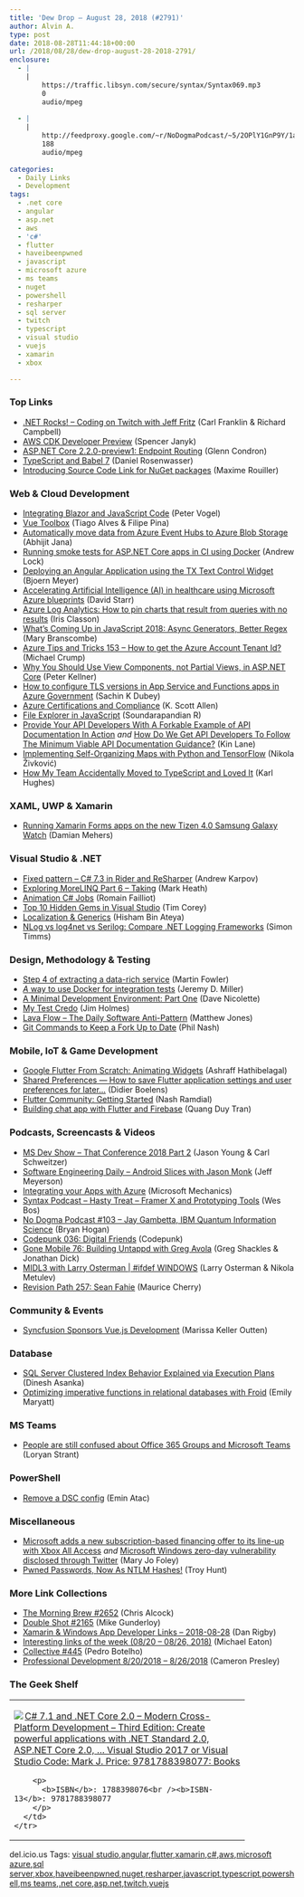 ```yaml
---
title: 'Dew Drop – August 28, 2018 (#2791)'
author: Alvin A.
type: post
date: 2018-08-28T11:44:18+00:00
url: /2018/08/28/dew-drop-august-28-2018-2791/
enclosure:
  - |
    |
        https://traffic.libsyn.com/secure/syntax/Syntax069.mp3
        0
        audio/mpeg
        
  - |
    |
        http://feedproxy.google.com/~r/NoDogmaPodcast/~5/2OPlY1GnP9Y/1aa9475b.mp3
        188
        audio/mpeg
        
categories:
  - Daily Links
  - Development
tags:
  - .net core
  - angular
  - asp.net
  - aws
  - 'c#'
  - flutter
  - haveibeenpwned
  - javascript
  - microsoft azure
  - ms teams
  - nuget
  - powershell
  - resharper
  - sql server
  - twitch
  - typescript
  - visual studio
  - vuejs
  - xamarin
  - xbox

---
```

### <a name="top"></a>Top Links

  * <a href="http://www.dotnetrocks.com/default.aspx?ShowNum=1575" target="_blank">.NET Rocks! &#8211; Coding on Twitch with Jeff Fritz</a> (Carl Franklin & Richard Campbell)
  * <a href="http://feedproxy.google.com/~r/AwsDeveloperBlog/~3/ghYWxjhFezw/" target="_blank">AWS CDK Developer Preview</a> (Spencer Janyk)
  * <a href="https://blogs.msdn.microsoft.com/webdev/2018/08/27/asp-net-core-2-2-0-preview1-endpoint-routing/" target="_blank">ASP.NET Core 2.2.0-preview1: Endpoint Routing</a> (Glenn Condron)
  * <a href="https://blogs.msdn.microsoft.com/typescript/2018/08/27/typescript-and-babel-7/" target="_blank">TypeScript and Babel 7</a> (Daniel Rosenwasser)
  * <a href="https://blog.nuget.org/20180827/Introducing-Source-Code-Link-for-NuGet-packages.html" target="_blank">Introducing Source Code Link for NuGet packages</a> (Maxime Rouiller)



### <a name="web"></a>Web & Cloud Development

  * <a href="https://visualstudiomagazine.com/articles/2018/08/01/integrating-blazor-javascript.aspx" target="_blank">Integrating Blazor and JavaScript Code</a> (Peter Vogel)
  * <a href="http://www.vuetoolbox.com/" target="_blank">Vue Toolbox</a> (Tiago Alves & Filipe Pina)
  * <a href="https://dailydotnettips.com/automactically-move-data-from-azure-event-hubs-to-azure-blob-storage/" target="_blank">Automatically move data from Azure Event Hubs to Azure Blob Storage</a> (Abhijit Jana)
  * <a href="https://andrewlock.net/running-smoke-tests-for-asp-net-core-apps-in-ci-using-docker/" target="_blank">Running smoke tests for ASP.NET Core apps in CI using Docker</a> (Andrew Lock)
  * <a href="https://www.textcontrol.com/blog/2018/08/28/deploying-an-angular-application-using-tx-text-control-widget/" target="_blank">Deploying an Angular Application using the TX Text Control Widget</a> (Bjoern Meyer)
  * <a href="https://azure.microsoft.com/blog/accelerating-artificial-intelligence-ai-in-healthcare-using-microsoft-azure-blueprints/" target="_blank">Accelerating Artificial Intelligence (AI) in healthcare using Microsoft Azure blueprints</a> (David Starr)
  * <a href="http://irisclasson.com/2018/08/27/azure-log-analytics-how-to-pin-charts-that-result-from-queries-with-no-results/" target="_blank">Azure Log Analytics: How to pin charts that result from queries with no results</a> (Iris Classon)
  * <a href="https://thenewstack.io/whats-coming-up-in-javascript-2018-async-generators-better-regex/" target="_blank">What’s Coming Up in JavaScript 2018: Async Generators, Better Regex</a> (Mary Branscombe)
  * <a href="https://dotnetkicks.com/r/367375?url=https://www.michaelcrump.net/azure-tips-and-tricks153/" target="_blank">Azure Tips and Tricks 153 &#8211; How to get the Azure Account Tenant Id?</a> (Michael Crump)
  * <a href="https://www.telerik.com/blogs/why-you-should-use-view-components-not-partial-views-aspnet-core" target="_blank">Why You Should Use View Components, not Partial Views, in ASP.NET Core</a> (Peter Kellner)
  * <a href="https://blogs.msdn.microsoft.com/azuregov/2018/08/27/how-to-configure-tls-versions-in-app-service-and-functions-apps-in-azure-government/" target="_blank">How to configure TLS versions in App Service and Functions apps in Azure Government</a> (Sachin K Dubey)
  * <a href="http://odetocode.com/blogs/scott/archive/2018/08/27/azure-certifications-and-compliance.aspx" target="_blank">Azure Certifications and Compliance</a> (K. Scott Allen)
  * <a href="https://blog.syncfusion.com/post/file-explorer-in-javascript.aspx" target="_blank">File Explorer in JavaScript</a> (Soundarapandian R)
  * <a href="http://apievangelist.com/2018/08/27/provide-your-api-developers-with-a-forkable-example-of-api-documentation-in-action/" target="_blank">Provide Your API Developers With A Forkable Example of API Documentation In Action</a> _and_ <a href="http://apievangelist.com/2018/08/27/how-do-we-get-developers-to-follow-the-minimum-viable-api-documentation-guidance/" target="_blank">How Do We Get API Developers To Follow The Minimum Viable API Documentation Guidance?</a> (Kin Lane)
  * <a href="https://rubikscode.net/2018/08/27/implementing-self-organizing-maps-with-python-and-tensorflow/" target="_blank">Implementing Self-Organizing Maps with Python and TensorFlow</a> (Nikola Živković)
  * <a href="https://www.telerik.com/blogs/how-my-team-accidentally-moved-to-typescript-and-loved-it" target="_blank">How My Team Accidentally Moved to TypeScript and Loved It</a> (Karl Hughes)



### <a name="silverlight"></a>XAML, UWP & Xamarin

  * <a href="https://damian.fyi/2018/08/28/xamarin-galaxy-watch/" target="_blank">Running Xamarin Forms apps on the new Tizen 4.0 Samsung Galaxy Watch</a> (Damian Mehers)



### <a name="dotnet"></a>Visual Studio & .NET

  * <a href="https://blog.jetbrains.com/dotnet/2018/08/27/fixed-pattern/" target="_blank">Fixed pattern – C# 7.3 in Rider and ReSharper</a> (Andrew Karpov)
  * <a href="https://markheath.net/post/exploring-morelinq-6-taking" target="_blank">Exploring MoreLINQ Part 6 &#8211; Taking</a> (Mark Heath)
  * <a href="https://blogs.unity3d.com/2018/08/27/animation-c-jobs/" target="_blank">Animation C# Jobs</a> (Romain Failliot)
  * <a href="https://iamtimcorey.com/vs-gems/" target="_blank">Top 10 Hidden Gems in Visual Studio</a> (Tim Corey)
  * <a href="http://www.hishambinateya.com/localization-and-generics" target="_blank">Localization & Generics</a> (Hisham Bin Ateya)
  * <a href="https://stackify.com/nlog-vs-log4net-vs-serilog/" target="_blank">NLog vs log4net vs Serilog: Compare .NET Logging Frameworks</a> (Simon Timms)



### <a name="design"></a>Design, Methodology & Testing

  * <a href="https://martinfowler.com/articles/extract-data-rich-service.html#Step4.BuildNewServicePointingToTablesInMonolithicDatabase" target="_blank">Step 4 of extracting a data-rich service</a> (Martin Fowler)
  * <a href="https://jeremydmiller.com/2018/08/27/a-way-to-use-docker-for-integration-tests/" target="_blank">*A* way to use Docker for integration tests</a> (Jeremy D. Miller)
  * <a href="http://feedproxy.google.com/~r/LeadingAgile/~3/7ghjZ6d1QBU/" target="_blank">A Minimal Development Environment: Part One</a> (Dave Nicolette)
  * <a href="http://feedproxy.google.com/~r/Frazzleddad/~3/lSdurcygEP8/my-test-credo.html" target="_blank">My Test Credo</a> (Jim Holmes)
  * <a href="http://feedproxy.google.com/~r/ExceptionNotFound/~3/a5hRDajxG64/" target="_blank">Lava Flow &#8211; The Daily Software Anti-Pattern</a> (Matthew Jones)
  * <a href="https://dzone.com/articles/git-commands-to-keep-a-fork-up-to-date?utm_medium=feed&utm_source=feedpress.me&utm_campaign=Feed%3A+dzone%2Fdevops" target="_blank">Git Commands to Keep a Fork Up to Date</a> (Phil Nash)



### <a name="mobile"></a>Mobile, IoT & Game Development

  * <a href="https://code.tutsplus.com/tutorials/google-flutter-from-scratch-animating-widgets--cms-31709" target="_blank">Google Flutter From Scratch: Animating Widgets</a> (Ashraff Hathibelagal)
  * <a href="https://medium.com/flutter-community/shared-preferences-how-to-save-flutter-application-settings-and-user-preferences-for-later-554d08671ae9?source=rss----86fb29d7cc6a---4" target="_blank">Shared Preferences — How to save Flutter application settings and user preferences for later…</a> (Didier Boelens)
  * <a href="https://medium.com/flutter-community/welcome-to-flutter-community-280efd13e460?source=rss----86fb29d7cc6a---4" target="_blank">Flutter Community: Getting Started</a> (Nash Ramdial)
  * <a href="https://medium.com/flutter-community/building-a-chat-app-with-flutter-and-firebase-from-scratch-9eaa7f41782e?source=rss----86fb29d7cc6a---4" target="_blank">Building chat app with Flutter and Firebase</a> (Quang Duy Tran)



### <a name="podcasts"></a>Podcasts, Screencasts & Videos

  * <a href="http://msdevshow.com/2018/08/20/that-conference-2018-part-2/" target="_blank">MS Dev Show &#8211; That Conference 2018 Part 2</a> (Jason Young & Carl Schweitzer)
  * <a href="https://softwareengineeringdaily.com/2018/08/28/android-slices-with-jason-monk/" target="_blank">Software Engineering Daily &#8211; Android Slices with Jason Monk</a> (Jeff Meyerson)
  * <a href="http://www.youtube.com/watch?v=BcpzXwezudI" target="_blank">Integrating your Apps with Azure</a> (Microsoft Mechanics)
  * <a href="https://traffic.libsyn.com/secure/syntax/Syntax069.mp3" target="_blank">Syntax Podcast &#8211; Hasty Treat &#8211; Framer X and Prototyping Tools</a> (Wes Bos)
  * <a href="http://feedproxy.google.com/~r/NoDogmaPodcast/~5/2OPlY1GnP9Y/1aa9475b.mp3" target="_blank">No Dogma Podcast #103 &#8211; Jay Gambetta, IBM Quantum Information Science</a> (Bryan Hogan)
  * <a href="http://www.youtube.com/watch?v=uTOLeDDX1w4" target="_blank">Codepunk 036: Digital Friends</a> (Codepunk)
  * <a href="https://tracking.feedpress.it/link/8084/10159972" target="_blank">Gone Mobile 76: Building Untappd with Greg Avola</a> (Greg Shackles & Jonathan Dick)
  * <a href="https://channel9.msdn.com/Shows/ifdefWINDOWS/MIDL3-with-Larry-Osterman?WT.mc_id=DX_MVP4025064" target="_blank">MIDL3 with Larry Osterman | #ifdef WINDOWS</a> (Larry Osterman & Nikola Metulev)
  * <a href="http://revisionpath.simplecast.fm/sean-fahie" target="_blank">Revision Path 257: Sean Fahie</a> (Maurice Cherry)



### <a name="events"></a>Community & Events

  * <a href="https://blog.syncfusion.com/post/syncfusion-sponsors-vue-js-development.aspx" target="_blank">Syncfusion Sponsors Vue.js Development</a> (Marissa Keller Outten)



### <a name="sql"></a>Database

  * <a href="http://feedproxy.google.com/~r/MSSQLTips-LatestSqlServerTips/~3/MNDOM8hfZes/tip.asp" target="_blank">SQL Server Clustered Index Behavior Explained via Execution Plans</a> (Dinesh Asanka)
  * <a href="https://www.microsoft.com/en-us/research/blog/optimizing-imperative-functions-in-relational-databases-with-froid/" target="_blank">Optimizing imperative functions in relational databases with Froid</a> (Emily Maryatt)



### MS Teams<a name="sp"></a>

  * <a href="https://www.loryanstrant.com/2018/08/28/people-are-still-confused-about-office-365-groups-and-microsoft-teams/" target="_blank">People are still confused about Office 365 Groups and Microsoft Teams</a> (Loryan Strant)



### <a name="ps"></a>PowerShell

  * <a href="https://p0w3rsh3ll.wordpress.com/2018/08/27/remove-a-dsc-config/" target="_blank">Remove a DSC config</a> (Emin Atac)



### <a name="misc"></a>Miscellaneous

  * <a href="https://www.zdnet.com/article/microsoft-adds-a-new-subscription-based-financing-offer-to-its-line-up-with-xbox-all-access/#ftag=RSSbaffb68" target="_blank">Microsoft adds a new subscription-based financing offer to its line-up with Xbox All Access</a> _and_ <a href="https://www.zdnet.com/article/windows-zero-day-vulnerability-disclosed-through-twitter/#ftag=RSSbaffb68" target="_blank">Microsoft Windows zero-day vulnerability disclosed through Twitter</a> (Mary Jo Foley)
  * <a href="http://feedproxy.google.com/~r/TroyHunt/~3/Ye0YxWfmf-4/" target="_blank">Pwned Passwords, Now As NTLM Hashes!</a> (Troy Hunt)



### <a name="links"></a>More Link Collections

  * <a href="http://feedproxy.google.com/~r/ReflectivePerspective/~3/MB7rRTwNS2o/" target="_blank">The Morning Brew #2652</a> (Chris Alcock)
  * <a href="https://afreshcup.com/home/2018/08/28/double-shot-2165.html" target="_blank">Double Shot #2165</a> (Mike Gunderloy)
  * <a href="https://links.danrigby.com/2018/08/app-developer-links-2018-08-28/" target="_blank">Xamarin & Windows App Developer Links &#8211; 2018-08-28</a> (Dan Rigby)
  * <a href="https://samestuffdifferentday.com/2018/08/27/interesting-links-of-the-week-08-20-08-26-2018/" target="_blank">Interesting links of the week (08/20 – 08/26, 2018)</a> (Michael Eaton)
  * <a href="http://feedproxy.google.com/~r/tympanus/~3/xrTUxrOnxtc/" target="_blank">Collective #445</a> (Pedro Botelho)
  * <a href="http://blog.thesoftwarementor.com/2018/08/27/professional-development-8-20-2018-8-26-2018/" target="_blank">Professional Development 8/20/2018 – 8/26/2018</a> (Cameron Presley)



### <a name="shelf"></a>The Geek Shelf

<div class="wlWriterEditableSmartContent" id="scid:7dc1bd33-94bd-46fd-a20b-0131235bcd47:92a296c2-51c2-4424-bafd-4a22935c3955" style="margin: 0px; padding: 0px; float: none; display: inline;">
  <table cellspacing="0" cellpadding="2" width="400" border="0" unselectable="on">
    <tr>
      <td valign="top" width="400">
        <p>
          <a title="C# 7.1 and .NET Core 2.0 - Modern Cross-Platform Development - Third Edition: Create powerful applications with .NET Standard 2.0, ASP.NET Core 2.0, ... Visual Studio 2017 or Visual Studio Code: Mark J. Price: 9781788398077: Books" href="https://www.amazon.com/exec/obidos/ASIN/1788398076/amavin-20"><img data-recalc-dims="1" decoding="async" src="https://i0.wp.com/images-na.ssl-images-amazon.com/images/I/51Dzl2ZEnkL._AC_US218_.jpg?w=660&#038;ssl=1" border="0" align="left" style="float:left" />C# 7.1 and .NET Core 2.0 &#8211; Modern Cross-Platform Development &#8211; Third Edition: Create powerful applications with .NET Standard 2.0, ASP.NET Core 2.0, &#8230; Visual Studio 2017 or Visual Studio Code: Mark J. Price: 9781788398077: Books</a>
        </p>
        
        <p>
          <b>ISBN</b>: 1788398076<br /><b>ISBN-13</b>: 9781788398077
        </p>
      </td>
    </tr>
  </table>
</div>



<div class="wlWriterEditableSmartContent" id="scid:77ECF5F8-D252-44F5-B4EB-D463C5396A79:4dca4c26-ca16-4216-9f1a-a1d6db374375" style="margin: 0px; padding: 0px; float: none; display: inline;">
  del.icio.us Tags: <a href="http://del.icio.us/popular/visual+studio" rel="tag">visual studio</a>,<a href="http://del.icio.us/popular/angular" rel="tag">angular</a>,<a href="http://del.icio.us/popular/flutter" rel="tag">flutter</a>,<a href="http://del.icio.us/popular/xamarin" rel="tag">xamarin</a>,<a href="http://del.icio.us/popular/c%23" rel="tag">c#</a>,<a href="http://del.icio.us/popular/aws" rel="tag">aws</a>,<a href="http://del.icio.us/popular/microsoft+azure" rel="tag">microsoft azure</a>,<a href="http://del.icio.us/popular/sql+server" rel="tag">sql server</a>,<a href="http://del.icio.us/popular/xbox" rel="tag">xbox</a>,<a href="http://del.icio.us/popular/haveibeenpwned" rel="tag">haveibeenpwned</a>,<a href="http://del.icio.us/popular/nuget" rel="tag">nuget</a>,<a href="http://del.icio.us/popular/resharper" rel="tag">resharper</a>,<a href="http://del.icio.us/popular/javascript" rel="tag">javascript</a>,<a href="http://del.icio.us/popular/typescript" rel="tag">typescript</a>,<a href="http://del.icio.us/popular/powershell" rel="tag">powershell</a>,<a href="http://del.icio.us/popular/ms+teams" rel="tag">ms teams</a>,<a href="http://del.icio.us/popular/.net+core" rel="tag">.net core</a>,<a href="http://del.icio.us/popular/asp.net" rel="tag">asp.net</a>,<a href="http://del.icio.us/popular/twitch" rel="tag">twitch</a>,<a href="http://del.icio.us/popular/vuejs" rel="tag">vuejs</a>
</div>